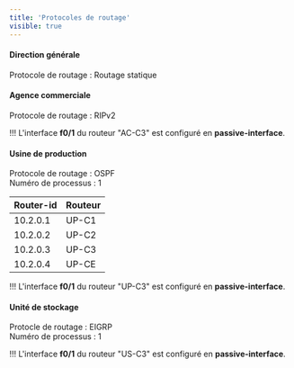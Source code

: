 ```yaml
---
title: 'Protocoles de routage'
visible: true
---
```


#### Direction générale

Protocole de routage : Routage statique

#### Agence commerciale

Protocole de routage : RIPv2

!!! L'interface **f0/1** du routeur "AC-C3" est configuré en **passive-interface**.

#### Usine de production

Protocole de routage : OSPF  
Numéro de processus : 1

|  Router-id  |  Routeur  |
|  :-----          |  :-----          |
|  10.2.0.1 |  UP-C1 |
|  10.2.0.2 |  UP-C2 |
|  10.2.0.3 |  UP-C3 |
|  10.2.0.4 |  UP-CE |

!!! L'interface **f0/1** du routeur "UP-C3" est configuré en **passive-interface**.

#### Unité de stockage

Protocle de routage : EIGRP  
Numéro de processus : 1

!!! L'interface **f0/1** du routeur "US-C3" est configuré en **passive-interface**.